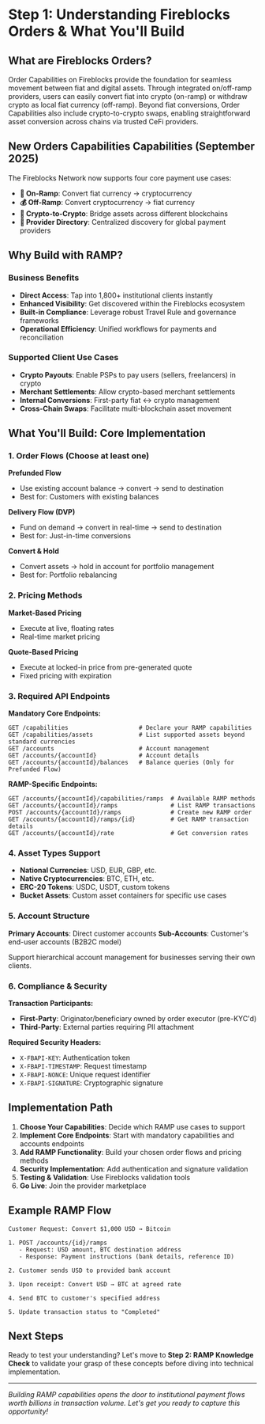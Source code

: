 # Step 1: Understanding Fireblocks Orders & What You'll Build

## What are Fireblocks Orders?

Order Capabilities on Fireblocks provide the foundation for seamless movement between fiat and digital assets. Through integrated on/off-ramp providers, users can easily convert fiat into crypto (on-ramp) or withdraw crypto as local fiat currency (off-ramp). Beyond fiat conversions, Order Capabilities also include crypto-to-crypto swaps, enabling straightforward asset conversion across chains via trusted CeFi providers. 

## New Orders Capabilities Capabilities (September 2025)

The Fireblocks Network now supports four core payment use cases:

- **🔄 On-Ramp**: Convert fiat currency → cryptocurrency
- **💰 Off-Ramp**: Convert cryptocurrency → fiat currency  
- **🌉 Crypto-to-Crypto**: Bridge assets across different blockchains
- **📁 Provider Directory**: Centralized discovery for global payment providers

## Why Build with RAMP?

### Business Benefits
- **Direct Access**: Tap into 1,800+ institutional clients instantly
- **Enhanced Visibility**: Get discovered within the Fireblocks ecosystem
- **Built-in Compliance**: Leverage robust Travel Rule and governance frameworks
- **Operational Efficiency**: Unified workflows for payments and reconciliation

### Supported Client Use Cases
- **Crypto Payouts**: Enable PSPs to pay users (sellers, freelancers) in crypto
- **Merchant Settlements**: Allow crypto-based merchant settlements
- **Internal Conversions**: First-party fiat ↔ crypto management
- **Cross-Chain Swaps**: Facilitate multi-blockchain asset movement

## What You'll Build: Core Implementation

### 1. Order Flows (Choose at least one)

**Prefunded Flow**
- Use existing account balance → convert → send to destination
- Best for: Customers with existing balances

**Delivery Flow (DVP)**  
- Fund on demand → convert in real-time → send to destination
- Best for: Just-in-time conversions

**Convert & Hold**
- Convert assets → hold in account for portfolio management
- Best for: Portfolio rebalancing

### 2. Pricing Methods

**Market-Based Pricing**
- Execute at live, floating rates
- Real-time market pricing

**Quote-Based Pricing**  
- Execute at locked-in price from pre-generated quote
- Fixed pricing with expiration

### 3. Required API Endpoints

**Mandatory Core Endpoints:**
```
GET /capabilities                    # Declare your RAMP capabilities
GET /capabilities/assets             # List supported assets beyond standard currencies
GET /accounts                        # Account management
GET /accounts/{accountId}            # Account details
GET /accounts/{accountId}/balances   # Balance queries (Only for Prefunded Flow)
```

**RAMP-Specific Endpoints:**
```
GET /accounts/{accountId}/capabilities/ramps  # Available RAMP methods
GET /accounts/{accountId}/ramps               # List RAMP transactions
POST /accounts/{accountId}/ramps              # Create new RAMP order
GET /accounts/{accountId}/ramps/{id}          # Get RAMP transaction details
GET /accounts/{accountId}/rate                # Get conversion rates
```

### 4. Asset Types Support
- **National Currencies**: USD, EUR, GBP, etc.
- **Native Cryptocurrencies**: BTC, ETH, etc.
- **ERC-20 Tokens**: USDC, USDT, custom tokens
- **Bucket Assets**: Custom asset containers for specific use cases

### 5. Account Structure

**Primary Accounts**: Direct customer accounts
**Sub-Accounts**: Customer's end-user accounts (B2B2C model)

Support hierarchical account management for businesses serving their own clients.

### 6. Compliance & Security

**Transaction Participants:**
- **First-Party**: Originator/beneficiary owned by order executor (pre-KYC'd)
- **Third-Party**: External parties requiring PII attachment

**Required Security Headers:**
- `X-FBAPI-KEY`: Authentication token
- `X-FBAPI-TIMESTAMP`: Request timestamp  
- `X-FBAPI-NONCE`: Unique request identifier
- `X-FBAPI-SIGNATURE`: Cryptographic signature

## Implementation Path

1. **Choose Your Capabilities**: Decide which RAMP use cases to support
2. **Implement Core Endpoints**: Start with mandatory capabilities and accounts endpoints
3. **Add RAMP Functionality**: Build your chosen order flows and pricing methods
4. **Security Implementation**: Add authentication and signature validation
5. **Testing & Validation**: Use Fireblocks validation tools
6. **Go Live**: Join the provider marketplace

## Example RAMP Flow

```
Customer Request: Convert $1,000 USD → Bitcoin

1. POST /accounts/{id}/ramps
   - Request: USD amount, BTC destination address
   - Response: Payment instructions (bank details, reference ID)

2. Customer sends USD to provided bank account

3. Upon receipt: Convert USD → BTC at agreed rate

4. Send BTC to customer's specified address

5. Update transaction status to "Completed"
```

## Next Steps

Ready to test your understanding? Let's move to **Step 2: RAMP Knowledge Check** to validate your grasp of these concepts before diving into technical implementation.

---

*Building RAMP capabilities opens the door to institutional payment flows worth billions in transaction volume. Let's get you ready to capture this opportunity!*
